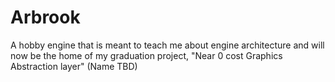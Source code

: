 # Arbrook
A hobby engine that is meant to teach me about engine architecture
and will now be the home of my graduation project, "Near 0 cost Graphics Abstraction layer" (Name TBD)
